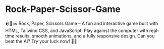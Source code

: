 # Rock-Paper-Scissor-Game
🪨📄✂️ Rock, Paper, Scissors Game – A fun and interactive game built with HTML, Tailwind CSS, and JavaScript! Play against the computer with real-time results, smooth animations, and a fully responsive design. Can you beat the AI? Try your luck now! 🚀🔥
